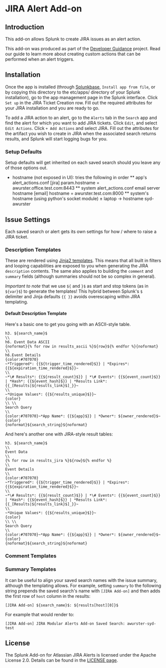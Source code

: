 # JIRA Alert Add-on

## Introduction

This add-on allows Splunk to create JIRA issues as an alert action.

This add-on was produced as part of the
[Developer Guidance](http://dev.splunk.com/goto/alerting) project. Read our
guide to learn more about creating custom actions that can be performed when an
alert triggers.

## Installation

Once the app is installed (through [Splunkbase](https://splunkbase.splunk.com),
`Install app from file`, or by copying this directory to the etc/apps/ directory
of your Splunk installation), go to the app management page in the Splunk
interface. Click `Set up` in the JIRA Ticket Creation row. Fill out the required
attributes for your JIRA installation and you are ready to go.

To add a JIRA action to an alert, go to the `Alerts` tab in the `Search` app and
find the alert for which you want to add JIRA tickets. Click `Edit`, and select
`Edit Actions`. Click `+ Add Actions` and select JIRA. Fill out the attributes
for the artifact you wish to create in JIRA when the associated search returns
results, and Splunk will start logging bugs for you.

### Setup Defaults
Setup defaults will get inherited on each saved search should you leave any of those options out.

* hostname (not exposed in UI): tries the following in order
** app's alert_actions.conf
    [jira]
    param.hostname = awurster.office.test.com:8443
** system alert_actions.conf email server hostname
    [email]
    hostname = awurster.test.com:8000
** system's hostname (using python's socket module)
    ± laptop → hostname
    syd-awurster


## Issue Settings
Each saved search or alert gets its own settings for how / where to raise a JIRA ticket.

### Description Templates
These are rendered using [Jinja2 templates](http://jinja.pocoo.org/docs/dev/templates/).  This means that all built in filters and looping capabilities are exposed to you when generating the JIRA `description` contents.  The same also applies to building the `comment` and `summary` fields (although summaries should not be so complex in general).

_Important to note_ that we use `${` and `}$` as start and stop tokens (as in `${var}$`) to generate the templates!  This hybrid between Splunk's `$` delimiter and Jinja defaults `{{ }}` avoids overescaping within JIRA templating.

#### Default Description Template
Here's a basic one to get you going with an ASCII-style table.

    h3. ${search_name}$
    \\
    h6. Event Data ASCII
    {noformat}{% for row in results_ascii %}${row}${% endfor %}{noformat}
    \\
    h6.Event Details
    {color:#707070}
    ~*Triggered*: {{${trigger_time_rendered}$}} | *Expires*: {{${expiration_time_rendered}$}}~
    \\
    ~*\# Results*: {{${result_count}$}} | *\# Events*: {{${event_count}$}} | *Hash*: {{${event_hash}$}} | *Results Link*: {{_[Results|${results_link}$]_}}~
    \\
    ~*Unique Values*: {{${results_unique}$}}~
    {color}
    \\ \\
    Search Query
    \\
    {color:#707070}~*App Name*: {{${app}$}} | *Owner*: ${owner_rendered}$~{color}
    {noformat}${search_string}${noformat}

And here's another one with JIRA-style result tables:

    h3. ${search_name}$
    \\
    Event Data
    \\
    {% for row in results_jira %}${row}${% endfor %}
    \\
    Event Details
    \\
    {color:#707070}
    ~*Triggered*: {{${trigger_time_rendered}$}} | *Expires*: {{${expiration_time_rendered}$}}~
    \\
    ~*\# Results*: {{${result_count}$}} | *\# Events*: {{${event_count}$}} | *Hash*: {{${event_hash}$}} | *Results Link*: {{_[Results|${results_link}$]_}}~
    \\
    ~*Unique Values*: {{${results_unique}$}}~
    {color}
    \\ \\
    Search Query
    \\
    {color:#707070}~*App Name*: {{${app}$}} | *Owner*: ${owner_rendered}$~{color}
    {noformat}${search_string}${noformat}

### Comment Templates

### Summary Templates
It can be useful to align your saved search names with the issue summary, although the templating allows.  For example, setting `summary` to the following string prepends the saved search's name with `[JIRA Add-on]` and then adds the first row of `host` column in the results:

    [JIRA Add-on] ${search_name}$: ${results[host][0]}$
For example that would render to:

    [JIRA Add-on] JIRA Modular Alerts Add-on Saved Search: awurster-syd-test


## License
The Splunk Add-on for Atlassian JIRA Alerts is licensed under the Apache License 2.0. Details can be found in the [LICENSE page](http://www.apache.org/licenses/LICENSE-2.0).
